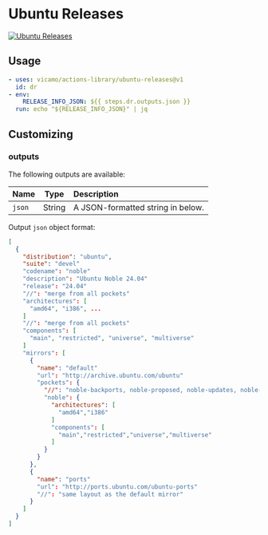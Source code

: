 # Ubuntu Releases

[![Ubuntu Releases](https://github.com/vicamo/actions-library/actions/workflows/ubuntu-releases.yml/badge.svg)](https://github.com/vicamo/actions-library/actions/workflows/ubuntu-releases.yml)

## Usage

<!-- start usage -->

```yaml
- uses: vicamo/actions-library/ubuntu-releases@v1
  id: dr
- env:
    RELEASE_INFO_JSON: ${{ steps.dr.outputs.json }}
  run: echo "${RELEASE_INFO_JSON}" | jq
```

<!-- end usage -->

## Customizing

### outputs

The following outputs are available:

| Name   | Type   | Description                       |
| :----- | ------ | :-------------------------------- |
| `json` | String | A JSON-formatted string in below. |

Output `json` object format:

<!-- markdownlint-disable MD013 -->

```json
[
  {
    "distribution": "ubuntu",
    "suite": "devel"
    "codename": "noble"
    "description": "Ubuntu Noble 24.04"
    "release": "24.04"
    "//": "merge from all pockets"
    "architectures": [
      "amd64", "i386", ...
    ]
    "//": "merge from all pockets"
    "components": [
      "main", "restricted", "universe", "multiverse"
    ]
    "mirrors": [
      {
        "name": "default"
        "url": "http://archive.ubuntu.com/ubuntu"
        "pockets": {
          "//": "noble-backports, noble-proposed, noble-updates, noble-security, etc."
          "noble": {
            "architectures": [
              "amd64","i386"
            ]
            "components": [
              "main","restricted","universe","multiverse"
            ]
          }
        }
      },
      {
        "name": "ports"
        "url": "http://ports.ubuntu.com/ubuntu-ports"
        "//": "same layout as the default mirror"
      }
    ]
  }
]
```

<!-- markdownlint-enable MD013 -->

